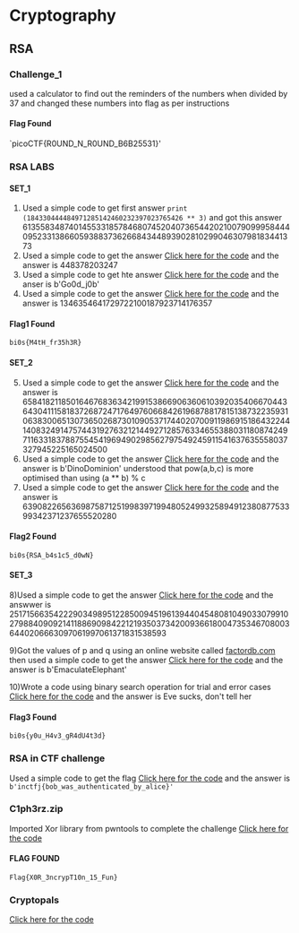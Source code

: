 # Cryptography
## RSA
### Challenge_1
used a calculator to find out the reminders of the numbers when divided by 37 and changed these numbers into flag as per instructions
#### Flag Found
`picoCTF{R0UND_N_R0UND_B6B25531}'
### RSA LABS
#### SET_1
1) Used a simple code to get first answer ` print (184330444484971285142460232397023765426 ** 3) `  and got this answer 6135583487401455331857846807452040736544202100790999584440952331386605938837362668434489390281029904630798183441373
2) Used a simple code to get the answer [Click here for the code](https://codebeautify.org/alleditor/y23e1e04f) and the answer is 448378203247
3) Used a simple code to get hte answer [Click here for the code](https://codebeautify.org/alleditor/y23b9b320) and the anser is b'Go0d_j0b'
4) Used a simple code to get the answer [Click here for the code](https://codebeautify.org/alleditor/y2395d8fb) and the answer is 1346354641729722100187923714176357
#### Flag1 Found
`bi0s{M4tH_fr35h3R}`
#### SET_2
5) Used a simple code to get the answer [Click here for the code](https://codebeautify.org/alleditor/y236f4209) and the answer is 65841821185016467683634219915386690636061039203540667044364304111581837268724717649760668426196878817815138732235931063830065130736502687301090537174402070091198691518643224414083249147574431927632121449271285763346553880311808742497116331837887554541969490298562797549245911541637635558037327945225165024500
6) Used a simple code to get the answer [Click here for the code](https://codebeautify.org/alleditor/y2363ec4e) and the answer is b'DinoDominion'
   understood that pow(a,b,c) is more optimised than using (a ** b) % c
7) Used a simple code to get the answer [Click here for the code](https://codebeautify.org/alleditor/y2350066b) and the answer is  63908226563698758712519983971994805249932589491238087753399342371237655520280
#### Flag2 Found
`bi0s{RSA_b4s1c5_d0wN}`
#### SET_3
8)Used a simple code to get the answer [Click here for the code](https://codebeautify.org/alleditor/y232cd041) and the answwer is 2517156635422290349895122850094519613944045480810490330799102798840909214118869098422121935037342009366180047353467080036440206663097061997061371831538593

9)Got the values of p and q using an online website called [factordb.com](factordb.com) then used a simple code to get the answer [Click here for the code](https://codebeautify.org/alleditor/y238b1455) and the answer is b'EmaculateElephant'

10)Wrote a code using binary search operation for trial and error cases [Click here for the code](https://codebeautify.org/alleditor/y23daeb58) and the answer is Eve sucks, don't tell her
#### Flag3 Found
`bi0s{y0u_H4v3_gR4dU4t3d}`
### RSA in CTF challenge
Used a simple code to get the flag [Click here for the code](https://codebeautify.org/alleditor/y23b165fd) and the answer is `b'inctfj{bob_was_authenticated_by_alice}'`
### C1ph3rz.zip
Imported Xor library from pwntools to complete the challenge [Click here for the code](https://github.com/koppakaajay/bi0s_recruitment/blob/main/ciphers.zip.py)
#### FLAG FOUND
`Flag{X0R_3ncrypT10n_15_Fun}`
### Cryptopals
[Click here for the code](https://github.com/koppakaajay/bi0s_recruitment/blob/main/cryptopals.py)
